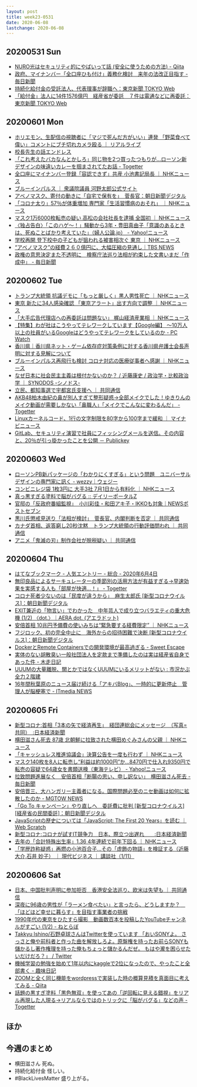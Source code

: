 ```yaml
---
layout: post
title: week23-0531
date: 2020-06-08
lastchange: 2020-06-08
---
```


## 20200531 Sun
- [NURO光はセキュリティ的にやばいって話 (安全に使うための方法) - Qiita](https://qiita.com/notoken3331/items/ca228e2ac28ac7ea4879)
- [政府、マイナンバー「全口座ひも付け」義務化検討　来年の法改正目指す - 毎日新聞](https://mainichi.jp/articles/20200531/k00/00m/040/139000c)
- [持続化給付金の受託法人、代表理事が辞職へ：東京新聞 TOKYO Web](https://www.tokyo-np.co.jp/article/32341)
- [「給付金」法人に14件1576億円　経産省が委託　７件は電通などに再委託：東京新聞 TOKYO Web](https://www.tokyo-np.co.jp/article/32435)

## 20200601 Mon
- [ホリエモン、生配信の視聴者に「マジで死んだ方がいい」連発 「野菜食べて偉い」コメントにブチ切れカメラ殴る ｜ リアルライブ](https://npn.co.jp/article/detail/200004549)
- [校長先生の話エンドレス](https://koucho-endless.com/)
- [「これ考えたバカなんとかしろ」同じ物を2つ買ったつもりが…ローソン新デザインの味違いカレーを掴まされてたお話 - Togetter](https://togetter.com/li/1531487)
- [全口座にマイナンバー登録「容認できず」共産 小池書記局長 ｜ NHKニュース](https://www3.nhk.or.jp/news/html/20200601/k10012454221000.html)
- [ブルーインパルス ｜ 衆議院議員 河野太郎公式サイト](https://www.taro.org/2020/06/%E3%83%96%E3%83%AB%E3%83%BC%E3%82%A4%E3%83%B3%E3%83%91%E3%83%AB%E3%82%B9.php)
- [アベノマスク、寄付の動きに「自宅で保有を」　菅長官：朝日新聞デジタル](https://www.asahi.com/articles/ASN614K9TN61ULFA00Q.html)
- [「コロナ太り」57％が体重増加 専門家「生活習慣病のおそれ」 ｜ NHKニュース](https://www3.nhk.or.jp/news/html/20200602/k10012454461000.html)
- [マスク1万6000枚転売の疑い 高松の会社社長を逮捕 全国初 ｜ NHKニュース](https://www3.nhk.or.jp/news/html/20200601/k10012454001000.html)
- [〈独占告白〉「このハゲ～！」騒動から3年・豊田真由子「意識のあるときは、死ぬことばかり考えていた」（婦人公論.jp） - Yahoo!ニュース](https://news.yahoo.co.jp/articles/2e775885c15d71249150b43c6779799ca964e881)
- [学校再開 登下校中の子どもが狙われる被害相次ぐ 東京 ｜ NHKニュース](https://www3.nhk.or.jp/news/html/20200601/k10012453801000.html)
- [“アベノマスク”の経費２６０億円に、大幅圧縮の見通し｜TBS NEWS](https://news.tbs.co.jp/newseye/tbs_newseye3993079.html)
- [政権の意思決定また不透明に　検察庁法巡り法相が約束した文書いまだ「作成中」 - 毎日新聞](https://mainichi.jp/articles/20200531/k00/00m/010/170000c)


## 20200602 Tue
- [トランプ大統領 抗議デモに「もっと厳しく」黒人男性死亡 ｜ NHKニュース](https://www3.nhk.or.jp/news/html/20200602/k10012454541000.html)
- [東京 新たに34人感染確認 「東京アラート」出す方向で調整 ｜ NHKニュース](https://www3.nhk.or.jp/news/html/20200602/k10012455031000.html)
- [「大手広告代理店への再委託は問題ない」 梶山経済産業相 ｜ NHKニュース](https://www3.nhk.or.jp/news/html/20200602/k10012454751000.html)
- [【特集】わが社はこうやってテレワークしています【Google編】 ～10万人以上の社員がいるGoogleはどうやってテレワークをしているのか - PC Watch](https://pc.watch.impress.co.jp/docs/topic/feature/1256200.html)
- [香川県｜香川県ネット・ゲーム依存症対策条例に対する香川県弁護士会長声明に対する見解について](https://www.pref.kagawa.lg.jp/content/dir8/dir8_11/dir8_11_2/wlgl66200602094905.shtml)
- [ブルーインパルス再飛行も検討 コロナ対応の医療従事者へ感謝 ｜ NHKニュース](https://www3.nhk.or.jp/news/html/20200602/k10012455411000.html)
- [なぜ日本に社会民主主義は根付かないのか？ / 近藤康史 / 政治学・比較政治学 ｜ SYNODOS -シノドス-](https://synodos.jp/politics/23208)
- [立民、都知事選で宇都宮氏支援へ ｜ 共同通信](https://this.kiji.is/640537438221665377)
- [AKB48柏木由紀の鼻が別人すぎて整形疑惑→全部メイクでした！ゆきりんのメイク動画が需要しかない「鼻職人」「メイクでこんなに変わるんだ」 - Togetter](https://togetter.com/li/1532990)
- [Linuxカーネルコード、1行の文字制限を80字から100字まで緩和 ｜ マイナビニュース](https://news.mynavi.jp/article/20200602-1047066/)
- [GitLab、セキュリティ演習で社員にフィッシングメールを送信。その内容と、20％が引っ掛かったことを公開 － Publickey](https://www.publickey1.jp/blog/20/gitlab20.html)

## 20200603 Wed
- [ローソンPB新パッケージの「わかりにくすぎる」という問題　ユニバーサルデザインの専門家に訊く - wezzy｜ウェジー](https://wezz-y.com/archives/77514)
- [コンビニレジ袋 1枚3円に 大手3社 7月1日から有料化 ｜ NHKニュース](https://www3.nhk.or.jp/news/html/20200603/k10012456951000.html)
- [真っ黒すぎる塗料で脳がバグる :: デイリーポータルZ](https://dailyportalz.jp/kiji/kokushoku_musou-brain-bug)
- [官邸の「反政府番組監視」　小川彩佳・和田アキ子・IKKOも対象｜NEWSポストセブン](https://www.news-postseven.com/archives/20200603_1567595.html?DETAIL)
- [黒川氏懲戒見送り「法相が検討」　菅長官、内閣判断を否定 ｜ 共同通信](https://this.kiji.is/640853381779047521)
- [カナダ首相、返答窮し20秒沈黙　トランプ大統領の行動評価問われ ｜ 共同通信](https://this.kiji.is/640756880489055329)
- [アニメ「鬼滅の刃」制作会社が脱税疑い ｜ 共同通信](https://this.kiji.is/640741278316020833)

## 20200604 Thu
- [はてなブックマーク - 人気エントリー - 総合 - 2020年6月4日](https://b.hatena.ne.jp/hotentry/all/20200604)
- [無印良品によるサーキュレーターの季節別の活用方法が有益すぎる→早速効果を実感する人も「部屋が快適…！」 - Togetter](https://togetter.com/li/1535738)
- [コロナ死者少ないのは「民度が違うから」　麻生太郎氏 \[新型コロナウイルス\]：朝日新聞デジタル](https://www.asahi.com/articles/ASN6455CGN64UTFK008.html)
- [EXIT兼近の「物言い」でわかった　中年芸人で成り立つバラエティの重大危機 (1/2) 〈dot.〉｜AERA dot. (アエラドット)](https://dot.asahi.com/dot/2020060100023.html)
- [安倍首相 10兆円予備費の使いみちは“緊急要する経費限定” ｜ NHKニュース](https://www3.nhk.or.jp/news/html/20200604/k10012458331000.html)
- [フジロック、初の完全中止に　海外からの招待困難で決断 \[新型コロナウイルス\]：朝日新聞デジタル](https://www.asahi.com/articles/ASN647DLRN64UCVL01C.html)
- [DockerとRemote Containersでの開発環境が最高過ぎる - Sweet Escape](https://www.keisuke69.net/entry/2020/06/04/145719)
- [実体のない胡散臭い一般社団法人を定款まで準備したのは実は経産省自身であった件 - 木走日記](https://kibashiri.hatenablog.com/entry/2020/06/04/111449)
- [UUUMの大量離脱、闇とかではなくUUUMにいるメリットがない : 市況かぶ全力２階建](http://kabumatome.doorblog.jp/archives/65963758.html)
- [16年間秋葉原のニュース届け続ける「アキバBlog」、一時的に更新停止　管理人が脳梗塞で - ITmedia NEWS](https://www.itmedia.co.jp/news/articles/2006/04/news140.html)

## 20200605 Fri
- [新型コロナ:首相「3本の矢で経済再生」　経団連総会にメッセージ　（写真=共同）　:日本経済新聞](https://www.nikkei.com/article/DGXMZO59882490S0A600C2PP8000/)
- [横田滋さん死去 87歳 北朝鮮に拉致された横田めぐみさんの父親 ｜ NHKニュース](https://www3.nhk.or.jp/news/html/20200605/k10012460061000.html)
- [「キャッシュレス推進協議会」決算公告を一度も行わず ｜ NHKニュース](https://www3.nhk.or.jp/news/html/20200605/k10012460421000.html)
- [マスク140枚を8人に転売し“利益は約1000円”か…8470円で仕入れ9350円で転売の容疑で64歳女を書類送検（東海テレビ） - Yahoo!ニュース](https://news.yahoo.co.jp/articles/82343edf068ecc0a7fd0df8fc7099fda4a5a57e4)
- [拉致問題進展なく　安倍首相「断腸の思い、申し訳ない」　横田滋さん死去 - 毎日新聞](https://mainichi.jp/articles/20200605/k00/00m/010/326000c)
- [安倍晋三、大ハンガリー主義者になる。国際問題必至のニセ動画は如何に拡散したのか - MGTOW NEWS](https://mgtow.hatenablog.com/entry/20200606/1591374989)
- [「Go To キャンペーン」やり直しへ　委託費に批判 \[新型コロナウイルス\]\[経産省の民間委託\]：朝日新聞デジタル](https://www.asahi.com/articles/ASN654J8NN65ULFA01F.html)
- [JavaScriptの歴史については「JavaScript: The First 20 Years」を読む ｜ Web Scratch](https://efcl.info/2020/06/05/javascript-history/)
- [新型コロナ:コロナが試すIT競争力　日本、際立つ出遅れ　　:日本経済新聞](https://www.nikkei.com/article/DGXMZO60046200V00C20A6MM8000/)
- [去年の「合計特殊出生率」1.36 4年連続で前年下回る ｜ NHKニュース](https://www3.nhk.or.jp/news/html/20200605/k10012459541000.html)
- [「学歴詐称疑惑」再燃の小池百合子…その「虚飾の物語」を検証する（近藤 大介,石井 妙子） ｜ 現代ビジネス ｜ 講談社（1/11）](https://gendai.ismedia.jp/articles/-/73063)

## 20200606 Sat
- [日本、中国批判声明に参加拒否　香港安全法巡り、欧米は失望も ｜ 共同通信](https://this.kiji.is/642106137812698209)
- [深夜に96歳の男性が「ラーメン食べたい」と言ったら、どうしますか？　「ほどほど幸せに暮らす」を目指す事業者の挑戦](https://www.buzzfeed.com/jp/naokoiwanaga/grundtvig-ramen)
- [1990年代の東京をひたすら撮影　動画数百本を投稿したYouTubeチャンネルがすごい (1/2) - ねとらぼ](https://nlab.itmedia.co.jp/nl/articles/2006/06/news004.html)
- [Takkyu Ishino/石野卓球さんはTwitterを使っています 「おいSONYよ。 さっさと俺や前科者と作った曲を解放しろよ。原盤権を持ったお前らSONYも儲かるし著作権理を持った俺もちょっと儲かるんだぜ。 もはや瀧を困らせたいだけだろ？」 / Twitter](https://twitter.com/TakkyuIshino/status/1269263784733896704)
- [機械学習の勉強を始めて1年以内にkaggleで2位になったので、やったこと全部書く - 趣味日記](https://aryyyyy.hatenablog.com/entry/2020/06/05/122356)
- [ZOOMと全く同じ機能をwordpressで実装した時の概算見積を真面目に考えてみる - Qiita](https://qiita.com/otupy/items/db5b0db64cd15c2c996a)
- [話題の黒すぎ塗料「黒色無双」を使ってあの「逆回転に見える錯視」をリアル再現した人現る→リアルならではのトリックに「脳がバグる」などの声 - Togetter](https://togetter.com/li/1537237)

## ほか

## 今週のまとめ
- 横田滋さん 死ぬ。
- 持続化給付金 怪しい。
- #BlackLivesMatter 盛り上がる。